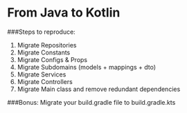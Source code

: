 From Java to Kotlin
===

###Steps to reproduce:
1. Migrate Repositories
2. Migrate Constants
3. Migrate Configs & Props
4. Migrate Subdomains (models + mappings + dto)
5. Migrate Services
6. Migrate Controllers
7. Migrate Main class and remove redundant dependencies

###Bonus:
Migrate your build.gradle file to build.gradle.kts